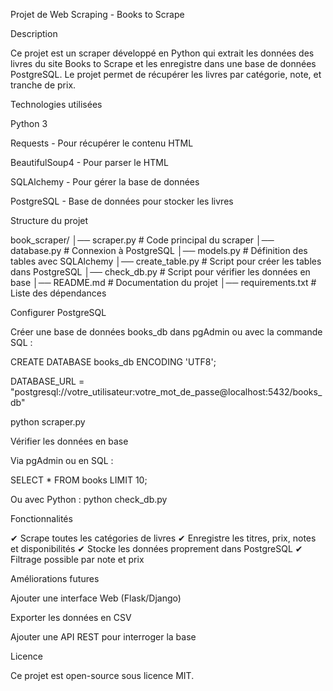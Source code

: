 Projet de Web Scraping - Books to Scrape

Description

Ce projet est un scraper développé en Python qui extrait les données des livres du site Books to Scrape et les enregistre dans une base de données PostgreSQL. Le projet permet de récupérer les livres par catégorie, note, et tranche de prix.

Technologies utilisées

Python 3

Requests - Pour récupérer le contenu HTML

BeautifulSoup4 - Pour parser le HTML

SQLAlchemy - Pour gérer la base de données

PostgreSQL - Base de données pour stocker les livres

Structure du projet

book_scraper/
│── scraper.py          # Code principal du scraper
│── database.py         # Connexion à PostgreSQL
│── models.py           # Définition des tables avec SQLAlchemy
│── create_table.py     # Script pour créer les tables dans PostgreSQL
│── check_db.py         # Script pour vérifier les données en base
│── README.md           # Documentation du projet
│── requirements.txt    # Liste des dépendances

Configurer PostgreSQL

Créer une base de données books_db dans pgAdmin ou avec la commande SQL :

CREATE DATABASE books_db ENCODING 'UTF8';

DATABASE_URL = "postgresql://votre_utilisateur:votre_mot_de_passe@localhost:5432/books_db"

python scraper.py

Vérifier les données en base

Via pgAdmin ou en SQL :

SELECT * FROM books LIMIT 10;

Ou avec Python :
python check_db.py

 Fonctionnalités

✔ Scrape toutes les catégories de livres
✔ Enregistre les titres, prix, notes et disponibilités
✔ Stocke les données proprement dans PostgreSQL
✔ Filtrage possible par note et prix

Améliorations futures

Ajouter une interface Web (Flask/Django)

Exporter les données en CSV

Ajouter une API REST pour interroger la base

Licence

Ce projet est open-source sous licence MIT.
